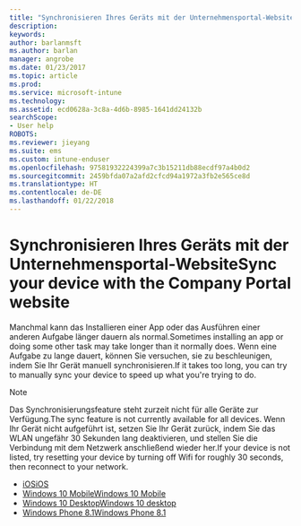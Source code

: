 ```yaml
---
title: "Synchronisieren Ihres Geräts mit der Unternehmensportal-Website | Microsoft-Dokumentation"
description: 
keywords: 
author: barlanmsft
ms.author: barlan
manager: angrobe
ms.date: 01/23/2017
ms.topic: article
ms.prod: 
ms.service: microsoft-intune
ms.technology: 
ms.assetid: ecd0628a-3c8a-4d6b-8985-1641dd24132b
searchScope:
- User help
ROBOTS: 
ms.reviewer: jieyang
ms.suite: ems
ms.custom: intune-enduser
ms.openlocfilehash: 97581932224399a7c3b15211db88ecdf97a4b0d2
ms.sourcegitcommit: 2459bfda07a2afd2cfcd94a1972a3fb2e565ce8d
ms.translationtype: HT
ms.contentlocale: de-DE
ms.lasthandoff: 01/22/2018
---
```

# <a name="sync-your-device-with-the-company-portal-website"></a><span data-ttu-id="9cc32-102">Synchronisieren Ihres Geräts mit der Unternehmensportal-Website</span><span class="sxs-lookup"><span data-stu-id="9cc32-102">Sync your device with the Company Portal website</span></span>

<span data-ttu-id="9cc32-103">Manchmal kann das Installieren einer App oder das Ausführen einer anderen Aufgabe länger dauern als normal.</span><span class="sxs-lookup"><span data-stu-id="9cc32-103">Sometimes installing an app or doing some other task may take longer than it normally does.</span></span> <span data-ttu-id="9cc32-104">Wenn eine Aufgabe zu lange dauert, können Sie versuchen, sie zu beschleunigen, indem Sie Ihr Gerät manuell synchronisieren.</span><span class="sxs-lookup"><span data-stu-id="9cc32-104">If it takes too long, you can try to manually sync your device to speed up what you're trying to do.</span></span>

> [!Note]
> <span data-ttu-id="9cc32-105">Das Synchronisierungsfeature steht zurzeit nicht für alle Geräte zur Verfügung.</span><span class="sxs-lookup"><span data-stu-id="9cc32-105">The sync feature is not currently available for all devices.</span></span> <span data-ttu-id="9cc32-106">Wenn Ihr Gerät nicht aufgeführt ist, setzen Sie Ihr Gerät zurück, indem Sie das WLAN ungefähr 30 Sekunden lang deaktivieren, und stellen Sie die Verbindung mit dem Netzwerk anschließend wieder her.</span><span class="sxs-lookup"><span data-stu-id="9cc32-106">If your device is not listed, try resetting your device by turning off Wifi for roughly 30 seconds, then reconnect to your network.</span></span>

* [<span data-ttu-id="9cc32-107">iOS</span><span class="sxs-lookup"><span data-stu-id="9cc32-107">iOS</span></span>](sync-your-device-manually-ios.md)
* [<span data-ttu-id="9cc32-108">Windows 10 Mobile</span><span class="sxs-lookup"><span data-stu-id="9cc32-108">Windows 10 Mobile</span></span>](sync-your-device-manually-windows.md#windows-10-mobile)
* [<span data-ttu-id="9cc32-109">Windows 10 Desktop</span><span class="sxs-lookup"><span data-stu-id="9cc32-109">Windows 10 desktop</span></span>](sync-your-device-manually-windows.md#windows-10-desktop)
* [<span data-ttu-id="9cc32-110">Windows Phone 8.1</span><span class="sxs-lookup"><span data-stu-id="9cc32-110">Windows Phone 8.1</span></span>](sync-your-device-manually-windows.md#windows-phone-81)

